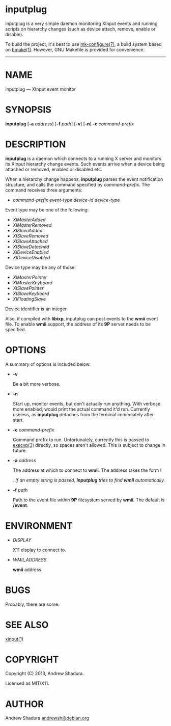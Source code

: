 inputplug
=========

inputplug is a very simple daemon monitoring XInput events and running
scripts on hierarchy changes (such as device attach, remove, enable or
disable).

To build the project, it's best to use [mk-configure(7)](http://github.com/cheusov/mk-configure),
a build system based on [bmake(1)](http://www.crufty.net/help/sjg/bmake.html). However, GNU Makefile
is provided for convenience.

* * *

# NAME

inputplug — XInput event monitor

# SYNOPSIS

__inputplug__ \[__\-a__ _address_\] \[__\-f__ _path_\] \[__\-v__\] \[__\-n__\] __\-c__ _command-prefix_

# DESCRIPTION

__inputplug__ is a daemon which connects to a running X server
and monitors its XInput hierarchy change events. Such events arrive
when a device being attached or removed, enabled or disabled etc.

When a hierarchy change happens, __inputplug__ parses the event notification
structure, and calls the command specified by _command-prefix_. The command
receives three arguments:

* _command-prefix_ _event-type_ _device-id_ _device-type_

Event type may be one of the following:

* _XIMasterAdded_
* _XIMasterRemoved_
* _XISlaveAdded_
* _XISlaveRemoved_
* _XISlaveAttached_
* _XISlaveDetached_
* _XIDeviceEnabled_
* _XIDeviceDisabled_

Device type may be any of those:

* _XIMasterPointer_
* _XIMasterKeyboard_
* _XISlavePointer_
* _XISlaveKeyboard_
* _XIFloatingSlave_

Device identifier is an integer.

Also, if compiled with __libixp__, inputplug can post events to the __wmii__ event file.
To enable __wmii__ support, the address of its __9P__ server needs to be specified.

# OPTIONS

A summary of options is included below.

* __\-v__

    Be a bit more verbose.

* __\-n__

    Start up, monitor events, but don't actually run anything.
    With verbose more enabled, would print the actual command it'd
    run. Currently useless, as __inputplug__ detaches from the terminal
    immediately after start.

* __\-c__ _command-prefix_

    Command prefix to run. Unfortunately, currently this is passed to
    [execvp(3)](http://manpages.debian.org/cgi-bin/man.cgi?query=execvp) directly, so spaces aren't allowed. This is subject to
    change in future.

* __\-a__ _address_

    The address at which to connect to __wmii__. The address takes the
    form _<protocol>_!_<address>_. If an empty string is passed,
    __inputplug__ tries to find __wmii__ automatically.

* __\-f__ _path_

    Path to the event file within __9P__ filesystem served by __wmii__.
    The default is __/event__.

# ENVIRONMENT

* _DISPLAY_

    X11 display to connect to.

* _WMII\_ADDRESS_

    __wmii__ address.

# BUGS

Probably, there are some.

# SEE ALSO

[xinput(1)](http://manpages.debian.org/cgi-bin/man.cgi?query=xinput)

# COPYRIGHT

Copyright (C) 2013, Andrew Shadura.

Licensed as MIT/X11.

# AUTHOR

Andrew Shadura <andrewsh@debian.org>
